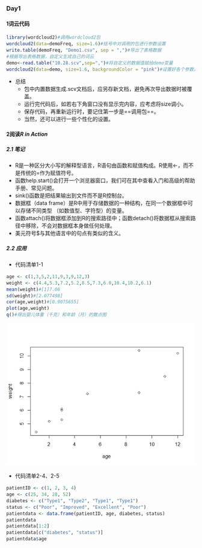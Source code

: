 ### Day1

#### 1词云代码

```R
library(wordcloud2)#调用wordcloud2包
wordcloud2(data=demoFreq, size=1.6)#括号中对调用的包进行参数设置
write.table(demoFreq, "Demo1.csv", sep = ",")#导出了表格数据
#根据导出表格数据，自定义生成自己的词云
demo<-read.table("10.28.scv",sep=",")#将自定义的数据值赋给demo变量
wordcloud2(data=demo, size=1.6, backgroundColor = "pink")#设置好各个参数，就可以运行了
```

* 总结
  * 包中内置数据生成.scv文档后，应另存新文档，避免再次导出数据时被覆盖。
  * 运行完代码后，如若右下角窗口没有显示完内容，应考虑将size调小。
  * 保存代码，再重新运行时，要记住第一步是==调用包==。
  * 当然，还可以进行一些个性化的设置。

#### 2阅读*R in Action*

##### 2.1 笔记

* R是一种区分大小写的解释型语言，R语句由函数和赋值构成。R使用<-，而不是传统的=作为赋值符号。
* 函数help.start()会打开一个浏览器窗口，我们可在其中查看入门和高级的帮助手册、常见问题。
* sink()函数是把结果输出到文件而不是R控制台。
* 数据框（data frame）是R中用于存储数据的一种结构，在同一个数据框中可以存储不同类型
  （如数值型、字符型）的变量。
* 函数attach()将数据框添加到R的搜索路径中；函数detach()将数据框从搜索路径中移除，不会对数据框本身做任何处理。
* 美元符号$与其他语言中的句点有类似的含义。

##### 2.2 应用

* 代码清单1-1

``` R 
age <- c(1,3,5,2,11,9,3,9,12,3)
weight <- c(4.4,5.3,7.2,5.2,8.5,7.3,6.0,10.4,10.2,6.1)
mean(weight)#[1]7.06
sd(weight)#[2.077498]
cor(age,weight)#[0.9075655]
plot(age,weight)
q()#得出婴儿体重（千克）和年龄（月）的散点图
```

<img src="day1.jpeg" alt="day1"  />

* 代码清单2-4、2-5

``` R 
patientID <- c(1, 2, 3, 4)
age <- c(25, 34, 28, 52)
diabetes <- c("Type1", "Type2", "Type1", "Type1")
status <- c("Poor", "Improved", "Excellent", "Poor")
patientdata <- data.frame(patientID, age, diabetes, status)
patientdata
patientdata[1:2]
patientdata[c("diabetes", "status")]
patientdata$age
```



